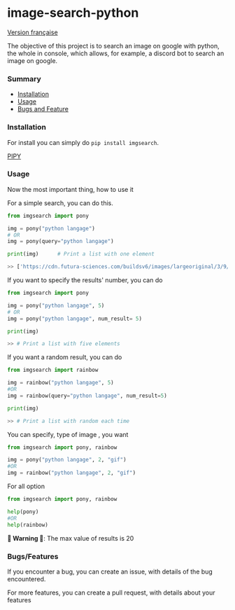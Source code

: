# image-search-python
 
[Version française](https://github.com/gamingdy/image-search-python/tree/dev/docs)


The objective of this project is to search an image on google with python, the whole in console, which allows, for example, a discord bot to search an image on google.


### Summary

- [Installation](https://github.com/gamingdy/image-search-python#installation)
- [Usage](https://github.com/gamingdy/image-search-python#usage)
- [Bugs and Feature](https://github.com/gamingdy/image-search-python#bugsfeatures)


### Installation

For install you can simply do  ``pip install imgsearch``.

[PIPY](https://pypi.org/project/imgsearch/)


### Usage

Now the most important thing, how to use it

For a simple search, you can do this.

```py
from imgsearch import pony

img = pony("python langage")
# OR
img = pony(query="python langage")

print(img)      # Print a list with one element

>> ['https://cdn.futura-sciences.com/buildsv6/images/largeoriginal/3/9/a/39a7d35bbd_50163520_formation-python.jpg']
```

If you want to specify the results' number, you can do

```py
from imgsearch import pony

img = pony("python langage", 5)
# OR
img = pony("python langage", num_result= 5)

print(img)

>> # Print a list with five elements
```

If you want a random result, you can do

```py
from imgsearch import rainbow

img = rainbow("python langage", 5)
#OR 
img = rainbow(query="python langage", num_result=5)

print(img)

>> # Print a list with random each time
```

You can specify, type of image , you want

```py
from imgsearch import pony, rainbow

img = pony("python langage", 2, "gif")
#OR
img = rainbow("python langage", 2, "gif")
```

For all option

```py
from imgsearch import pony, rainbow

help(pony)
#OR
help(rainbow)

```

**🚨 Warning 🚨**: The max value of results is 20 


### Bugs/Features

If you encounter a bug, you can create an issue, with details of the bug encountered.

For more features, you can create a pull request, with details about your features
